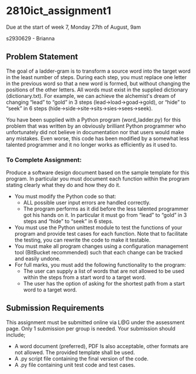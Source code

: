 # 2810ict_assignment1

Due at the start of week 7, Monday 27th of August, 9am

s2930629 - Brianna

## Problem Statement
The goal of a ladder-gram is to transform a source word into the target word in the least number of steps. During each step, you must replace one letter in the previous word so that a new word is formed, but without changing the positions of the other letters. All words must exist in the supplied dictionary (dictionary.txt). For example, we can achieve the alchemist's dream of changing “lead” to “gold” in 3 steps (lead->load->goad->gold), or “hide” to “seek” in 6 steps (hide->side->site->sits->sies->sees->seek).

You have been supplied with a Python program (word_ladder.py) for this problem that was written by an obviously brilliant Python programmer who unfortunately did not believe in documentation nor that users would make any mistakes. Even worse, this code has been modified by a somewhat less talented programmer and it no longer works as efficiently as it used to.

### To Complete Assignment:
Produce a software design document based on the sample template for this program. In particular you must document each function within the program stating clearly what they do and how they do it.
- You must modify the Python code so that:
    - ALL possible user input errors are handled correctly.
    - The program performs as it did before the less talented programmer got his hands on it. In particular it must go from “lead” to “gold” in 3 steps and “hide” to “seek” in 6 steps.
- You must use the Python unittest module to test the functions of your program and provide test cases for each function. Note that to facilitate the testing, you can rewrite the code to make it testable.
- You must make all program changes using a configuration management tool (BitBucket recommended) such that each change can be tracked and easily undone.
- For full marks, you must add the following functionality to the program:
    - The user can supply a list of words that are not allowed to be used within the steps from a start word to a target word.
    - The user has the option of asking for the shortest path from a start word to a target word.
    
## Submission Requirements
This assignment must be submitted online via L@G under the assessment page. Only 1 submission per group is needed. Your submission should include;
- A word document (preferred), PDF Is also acceptable, other formats are not allowed. The provided template shall be used.
- A .py script file containing the final version of the code.
- A .py file containing unit test code and test cases.
